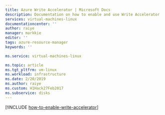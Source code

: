 ```yaml
---
title: Azure Write Accelerator | Microsoft Docs
description: Documentation on how to enable and use Write Accelerator
services: virtual-machines-linux
documentationcenter: ''
author: raiye
manager: markkie
editor: ''
tags: azure-resource-manager
keywords: ''

ms.service: virtual-machines-linux

ms.topic: article
ms.tgt_pltfrm: vm-linux
ms.workload: infrastructure
ms.date: 2/20/2019
ms.author: raiye
ms.custom: H1Hack27Feb2017
ms.subservice: disks
---
```


[!INCLUDE [how-to-enable-write-accelerator](../../../includes/virtual-machines-common-how-to-enable-write-accelerator.md)]
